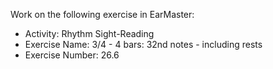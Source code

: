 Work on the following exercise in EarMaster:
- Activity: Rhythm Sight-Reading
- Exercise Name: 3/4 - 4 bars: 32nd notes - including rests
- Exercise Number: 26.6
